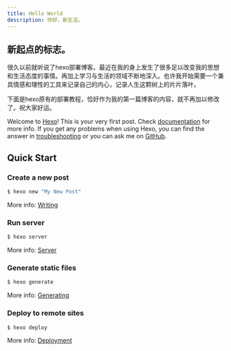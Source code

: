 ```yaml
---
title: Hello World 
description: 你好，新生活。
---
```

## 新起点的标志。

很久以前就听说了hexo部署博客。最近在我的身上发生了很多足以改变我的思想和生活态度的事情。再加上学习与生活的领域不断地深入。也许我开始需要一个兼具情感和理性的工具来记录自己的内心，记录人生这颗树上的片片落叶。

下面是hexo原有的部署教程，恰好作为我的第一篇博客的内容，就不再加以修改了。祝大家好运。



Welcome to [Hexo](https://hexo.io/)! This is your very first post. Check [documentation](https://hexo.io/docs/) for more info. If you get any problems when using Hexo, you can find the answer in [troubleshooting](https://hexo.io/docs/troubleshooting.html) or you can ask me on [GitHub](https://github.com/hexojs/hexo/issues).

## Quick Start

### Create a new post

``` bash
$ hexo new "My New Post"
```

More info: [Writing](https://hexo.io/docs/writing.html)

### Run server

``` bash
$ hexo server
```

More info: [Server](https://hexo.io/docs/server.html)

### Generate static files

``` bash
$ hexo generate
```

More info: [Generating](https://hexo.io/docs/generating.html)

### Deploy to remote sites

``` bash
$ hexo deploy
```

More info: [Deployment](https://hexo.io/docs/one-command-deployment.html)
